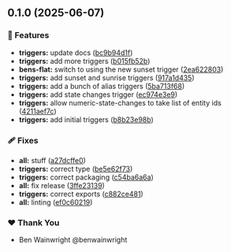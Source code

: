 ## 0.1.0 (2025-06-07)

### 🚀 Features

- **triggers:** update docs ([bc9b94d1f](https://github.com/hass-blocks/hass-blocks/commit/bc9b94d1f))
- **triggers:** add more triggers ([b015fb52b](https://github.com/hass-blocks/hass-blocks/commit/b015fb52b))
- **bens-flat:** switch to using the new sunset trigger ([2ea622803](https://github.com/hass-blocks/hass-blocks/commit/2ea622803))
- **triggers:** add sunset and sunrise triggers ([917a1d435](https://github.com/hass-blocks/hass-blocks/commit/917a1d435))
- **triggers:** add a bunch of alias triggers ([5ba713f68](https://github.com/hass-blocks/hass-blocks/commit/5ba713f68))
- **triggers:** add state changes trigger ([ec974e3e9](https://github.com/hass-blocks/hass-blocks/commit/ec974e3e9))
- **triggers:** allow numeric-state-changes to take list of entity ids ([4211aef7c](https://github.com/hass-blocks/hass-blocks/commit/4211aef7c))
- **triggers:** add initial triggers ([b8b23e98b](https://github.com/hass-blocks/hass-blocks/commit/b8b23e98b))

### 🩹 Fixes

- **all:** stuff ([a27dcffe0](https://github.com/hass-blocks/hass-blocks/commit/a27dcffe0))
- **triggers:** correct type ([be5e62f73](https://github.com/hass-blocks/hass-blocks/commit/be5e62f73))
- **triggers:** correct packaging ([c54ba6a6a](https://github.com/hass-blocks/hass-blocks/commit/c54ba6a6a))
- **all:** fix release ([3ffe23139](https://github.com/hass-blocks/hass-blocks/commit/3ffe23139))
- **triggers:** correct exports ([c882ce481](https://github.com/hass-blocks/hass-blocks/commit/c882ce481))
- **all:** linting ([ef0c60219](https://github.com/hass-blocks/hass-blocks/commit/ef0c60219))

### ❤️ Thank You

- Ben Wainwright @benwainwright
